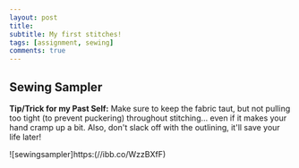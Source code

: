 ```yaml
---
layout: post
title: 
subtitle: My first stitches!
tags: [assignment, sewing]
comments: true
---
```


## **Sewing Sampler**
**Tip/Trick for my Past Self:** Make sure to keep the fabric taut, but not pulling too tight (to prevent puckering) throughout stitching... even if it makes your hand cramp up a bit. Also, don't slack off with the outlining, it'll save your life later!

![sewingsampler]https:(//ibb.co/WzzBXfF)

